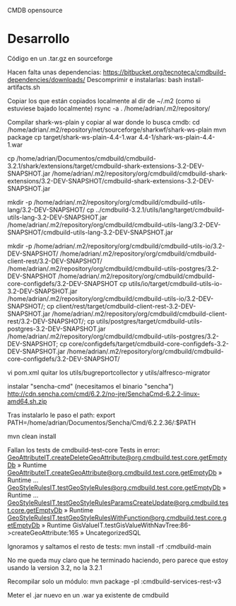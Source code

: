 CMDB opensource

# Desarrollo
Código en un .tar.gz en sourceforge

Hacen falta unas dependencias:
https://bitbucket.org/tecnoteca/cmdbuild-dependencies/downloads/
Descomprimir e instalarlas:
bash install-artifacts.sh

Copiar los que están copiados localmente al dir de ~/.m2 (como si estuviese bajado localmente)
rsync -a . /home/adrian/.m2/repository/

Compilar shark-ws-plain y copiar al war donde lo busca cmdb:
cd /home/adrian/.m2/repository/net/sourceforge/sharkwf/shark-ws-plain
mvn package
cp target/shark-ws-plain-4.4-1.war 4.4-1/shark-ws-plain-4.4-1.war

cp /home/adrian/Documentos/cmdbuild/cmdbuild-3.2.1/shark/extensions/target/cmdbuild-shark-extensions-3.2-DEV-SNAPSHOT.jar /home/adrian/.m2/repository/org/cmdbuild/cmdbuild-shark-extensions/3.2-DEV-SNAPSHOT/cmdbuild-shark-extensions-3.2-DEV-SNAPSHOT.jar

mkdir -p /home/adrian/.m2/repository/org/cmdbuild/cmdbuild-utils-lang/3.2-DEV-SNAPSHOT/
cp ../cmdbuild-3.2.1/utils/lang/target/cmdbuild-utils-lang-3.2-DEV-SNAPSHOT.jar /home/adrian/.m2/repository/org/cmdbuild/cmdbuild-utils-lang/3.2-DEV-SNAPSHOT/cmdbuild-utils-lang-3.2-DEV-SNAPSHOT.jar

mkdir -p /home/adrian/.m2/repository/org/cmdbuild/cmdbuild-utils-io/3.2-DEV-SNAPSHOT/ /home/adrian/.m2/repository/org/cmdbuild/cmdbuild-client-rest/3.2-DEV-SNAPSHOT/ /home/adrian/.m2/repository/org/cmdbuild/cmdbuild-utils-postgres/3.2-DEV-SNAPSHOT /home/adrian/.m2/repository/org/cmdbuild/cmdbuild-core-configdefs/3.2-DEV-SNAPSHOT
cp utils/io/target/cmdbuild-utils-io-3.2-DEV-SNAPSHOT.jar /home/adrian/.m2/repository/org/cmdbuild/cmdbuild-utils-io/3.2-DEV-SNAPSHOT/; cp client/rest/target/cmdbuild-client-rest-3.2-DEV-SNAPSHOT.jar /home/adrian/.m2/repository/org/cmdbuild/cmdbuild-client-rest/3.2-DEV-SNAPSHOT/; cp utils/postgres/target/cmdbuild-utils-postgres-3.2-DEV-SNAPSHOT.jar /home/adrian/.m2/repository/org/cmdbuild/cmdbuild-utils-postgres/3.2-DEV-SNAPSHOT; cp core/configdefs/target/cmdbuild-core-configdefs-3.2-DEV-SNAPSHOT.jar /home/adrian/.m2/repository/org/cmdbuild/cmdbuild-core-configdefs/3.2-DEV-SNAPSHOT/

vi pom.xml
  quitar los utils/bugreportcollector y utils/alfresco-migrator

instalar "sencha-cmd" (necesitamos el binario "sencha")
http://cdn.sencha.com/cmd/6.2.2/no-jre/SenchaCmd-6.2.2-linux-amd64.sh.zip

Tras instalarlo le paso el path:
export PATH=/home/adrian/Documentos/Sencha/Cmd/6.2.2.36/:$PATH

mvn clean install

Fallan los tests de cmdbuild-test-core
Tests in error:
  GeoAttributeIT.createDeleteGeoAttribute@org.cmdbuild.test.core.getEmptyDb » Runtime
  GeoAttributeIT.createGeoAttribute@org.cmdbuild.test.core.getEmptyDb » Runtime ...
  GeoStyleRulesIT.testGeoStyleRules@org.cmdbuild.test.core.getEmptyDb » Runtime ...
  GeoStyleRulesIT.testGeoStyleRulesParamsCreateUpdate@org.cmdbuild.test.core.getEmptyDb » Runtime
  GeoStyleRulesIT.testGeoStyleRulesWithFunction@org.cmdbuild.test.core.getEmptyDb » Runtime
  GisValueIT.testGisValueWithNavTree:86->createGeoAttribute:165 » UncategorizedSQL

Ignoramos y saltamos el resto de tests:
mvn install -rf :cmdbuild-main

No me queda muy claro que he terminado haciendo, pero parece que estoy usando la version 3.2, no la 3.2.1


Recompilar solo un módulo:
mvn package -pl :cmdbuild-services-rest-v3

Meter el .jar nuevo en un .war ya existente de cmdbuild

